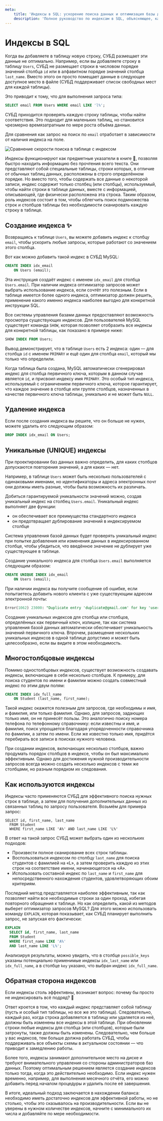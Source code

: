 ```yaml
---
meta:
    title: 'Индексы в SQL: ускорение поиска данных и оптимизация базы данных'
    description: 'Полное руководство по индексам в SQL, объясняющее, как они упрощают и ускоряют поиск данных в таблицах баз данных, избегая необходимости полного сканирования таблиц. Узнайте, как создавать, управлять и оптимизировать индексы для улучшения производительности ваших запросов в MySQL.'
---
```


# Индексы в SQL

Когда вы добавляете в таблицу новую строку, СУБД размещает эти данные не оптимально. Например, если
вы добавляете строку в таблицу `Users`, СУБД не размещает строки в
числовом порядке значений столбца `id` или в алфавитном порядке значений столбца `last_name`.
Вместо этого он просто помещает данные в следующее доступное место в файле (СУБД поддерживает список свободных мест для каждой таблицы).

Это приводит к тому, что для выполнения запроса типа:

```sql
SELECT email FROM Users WHERE email LIKE 'l%';
```

СУБД приходится проверять каждую строку таблицы, чтобы найти соответствия.
Это подходит для маленьких таблиц, но становится чрезмерно времязатратным по мере роста объёма данных.

Для сравнения как запрос на поиск по `email` отработает в зависимости от наличия индекса на поле.

![Сравнение скорости поиска в таблице с индексом](https://sql-academy.org/static/guidePage/indexies/statistic_ru.png "Сравнение скорости поиска в таблице с индексом")

Индексы функционируют как предметные указатели в книге 📖, позволяя быстро находить информацию
без прочтения всего текста. Они представляют собой специальные
таблицы, строки которых, в отличие от обычных таблиц данных, расположены в строго определённом порядке.
Но вместо того, чтобы содержать все данные о некоторой
записи, индекс содержит только столбец (или столбцы), используемый, чтобы
найти строки в таблице данных, вместе с информацией, описывающей, где
физически расположена эта строка. Таким образом, роль индексов состоит
в том, чтобы облегчить поиск подмножества строк и столбцов таблицы без
необходимости сканировать каждую строку в таблице.

## Создание индекса ✨

Возвращаясь к таблице `Users`, вы можете добавить
индекс к столбцу `email`, чтобы ускорить любые запросы, которые работают
со значением этого столбца.

Вот как можно добавить такой индекс в СУБД MySQL:

```sql
CREATE INDEX idx_email
    ON Users (email);
```

Эта инструкция создаёт индекс c именем `idx_email` для столбца `Users.email`. При наличии индекса оптимизатор запросов может выбрать использование индекса, если
сочтёт это полезным. Если в таблице имеется более одного индекса, оптимизатор должен решить, применение какого именно индекса наиболее выгодно
для конкретной инструкции SQL.

Все системы управления базами данных предоставляют возможность просмотра существующих индексов.
Для пользователей MySQL существует команда `SHOW`, которая позволяет отобразить все индексы
для конкретной таблицы, как показано в примере ниже:

```sql
SHOW INDEX FROM Users;
```

Вывод демонстрирует, что в таблице `Users` есть 2 индекса: один — для столбца `id` с именем `PRIMARY`
и ещё один для столбца `email`, который мы только что определили.

Когда таблица была создана, MySQL автоматически сгенерировал
индекс для столбца первичного ключа, которым в данном случае является
`id`, и присвоил индексу имя `PRIMARY`.
Это особый тип индекса, используемый с ограничением первичного ключа, которое гарантирует,
что каждое значение в столбце или группе столбцов, назначенных в качестве первичного ключа таблицы,
уникально и не может быть `NULL`.

## Удаление индекса

Если после создания индекса вы решите, что он больше не нужен, можете
удалить его следующим образом:

```sql
DROP INDEX idx_email ON Users;
```

## Уникальные (UNIQUE) индексы

При проектировании баз данных важно определить, для каких столбцов допускаются повторения значений,
а для каких — нет.

Например, в таблице `Users` может быть несколько пользователей с одинаковыми именами,
но идентификаторы и адреса электронных почт они должны иметь разные, чтобы
была возможность их различать.

Добиться гарантируемой уникальности значений можно, создав уникальный индекс на столбец `Users.email`.
Уникальный индекс выполняет две функции:

- он обеспечивает все преимущества стандартного индекса
- он предотвращает дублирование значений в индексируемом столбце

Система управления базой данных будет проверять уникальный индекс при попытке добавления или
изменения данных в индексированном столбце, чтобы убедиться, что введённое значение не дублирует
уже существующее в таблице.

Создание уникального индекса для столбца `Users.email` выполняется следующим образом:

```sql
CREATE UNIQUE INDEX idx_email
    ON Users (email);
```

При наличии индекса вы получите сообщение об ошибке, если попытаетесь добавить нового клиента с уже существующим адресом электронной
почты:

```sql
Error(1062) 23000: "Duplicate entry 'duplicate@gmail.com' for key 'users.idx_email'"
```

Создание уникальных индексов для столбца или столбцов, определённых как первичный ключ, излишне,
так как система управления базой данных автоматически обеспечивает уникальность значений первичного ключа.
Впрочем, размещение нескольких уникальных индексов в одной таблице допустимо и может быть целесообразно,
если вы видите в этом необходимость.

## Многостолбцовые индексы

Помимо одностолбцовых индексов, существует возможность создавать индексы,
включающие в себя несколько столбцов.
К примеру, для поиска студентов по имени и фамилии можно создать совместный индекс
по этим двум полям:

```sql
CREATE INDEX idx_full_name
    ON Student (last_name, first_name);
```

Такой индекс окажется полезным для запросов, где необходимы и имя, и фамилия, или только фамилия.
Однако, для запросов, задающих только имя, он не принесёт пользы.
Это аналогично поиску номера телефона по телефонному справочнику: если известны и имя, и фамилия,
поиск упрощается благодаря упорядоченности справочника по фамилии, а затем по имени.
Если же известно только имя, придётся перебирать все записи в поисках нужного человека.

При создании индексов, включающих несколько столбцов, важно продумать порядок столбцов в индексе,
чтобы он был максимально эффективным.
Однако для достижения нужной производительности запросов всегда
можно создать несколько индексов с теми же столбцами, но разным порядком их следования.

## Как используются индексы

Индексы часто применяются СУБД для эффективного поиска нужных строк в таблице,
а затем для получения дополнительных данных из связанных таблиц по запросу пользователя.
Возьмём для примера запрос:

```sql-executable-Schedule
SELECT id, first_name, last_name
  FROM Student
  WHERE first_name LIKE 'A%' AND last_name LIKE 'L%'
```

В ответ на такой запрос СУБД может выбрать один из нескольких подходов:

- Произвести полное сканирование всех строк таблицы.
- Воспользоваться индексом по столбцу `last_name` для поиска студентов с фамилией на «L», а затем проверить каждую из этих строк на соответствие имени, начинающегося на «A».
- Использовать составной индекс по `last_name` и `first_name` для непосредственного нахождения студентов, удовлетворяющих обоим критериям.

Последний метод представляется наиболее эффективным, так как позволяет найти все необходимые строки
за один проход, избегая повторного обращения к таблице.
Но как определить, какой из методов выберет оптимизатор запросов MySQL?
Для этого можно использовать команду `EXPLAIN`, которая показывает, как СУБД планирует
выполнить запрос, не запуская его фактически:

```sql
EXPLAIN
  SELECT id, first_name, last_name
  FROM Student
  WHERE first_name LIKE 'A%'
  AND last_name LIKE 'L%';
```

Анализируя результаты, можно увидеть, что в столбце `possible_keys` указаны потенциально
применимые индексы `idx_last_name` или `idx_full_name`, а в столбце `key` указано,
что выбран индекс `idx_full_name`.

## Обратная сторона индексов

Если индексы столь эффективны, возникает вопрос: почему бы просто не индексировать всё подряд? 🧐

Ответ кроется в том, что каждый индекс представляет собой таблицу (пусть и особый тип
таблицы, но все же это таблица). Следовательно, каждый раз, когда строка
добавляется в таблицу или удаляется из неё, должны быть изменены все индексы в этой таблице. При обновлении строки любые индексы для столбца
(или столбцов), которые были затронуты, также должны быть изменены.
Следовательно, чем больше у вас индексов, тем больше должна работать СУБД, чтобы поддерживать все объекты схемы в актуальном состоянии — что
приводит к замедлению работы.

Более того, индексы занимают дополнительное место на диске и требуют внимательного управления
со стороны администраторов баз данных. Поэтому оптимальным решением является создание индексов
только тогда, когда это действительно необходимо. Если индекс нужен временно, например, для
выполнения месячного отчёта, его можно добавить перед началом процедуры и удалить после её
завершения.

В итоге, идеальный подход заключается в нахождении баланса: необходимо иметь достаточно индексов
для эффективной работы, но не столько, чтобы это сказывалось на производительности.
Если вы не уверены в нужном количестве индексов, начните с минимального их числа и добавляйте
по мере необходимости.
